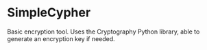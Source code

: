 # SimpleCypher

Basic encryption tool. Uses the Cryptography Python library, able to generate an encryption key if needed.